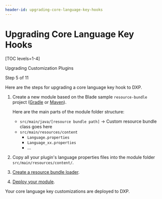 ```yaml
---
header-id: upgrading-core-language-key-hooks
---
```


# Upgrading Core Language Key Hooks

[TOC levels=1-4]

<div class="learn-path-step row">
    <p id="stepTitle">Upgrading Customization Plugins</p><p>Step 5 of 11</p>
</div>

Here are the steps for upgrading a core language key hook to DXP. 

1.  Create a new module based on the Blade sample `resource-bundle` project
    ([Gradle](https://github.com/liferay/liferay-blade-samples/tree/master/gradle/extensions/resource-bundle)
    or [Maven](https://github.com/liferay/liferay-blade-samples/tree/master/maven/extensions/resource-bundle)). 

    Here are the main parts of the module folder structure:

    - `src/main/java/[resource bundle path]` &rarr; Custom resource bundle class
      goes here 
    -  `src/main/resources/content`
        - `Language.properties`
        - `Language_xx.properties`
        - ...

2.  Copy all your plugin's language properties files into the module
    folder `src/main/resources/content/`.

3.  [Create a resource bundle loader](/docs/7-2/customization/-/knowledge_base/c/overriding-global-language-keys#create-a-resource-bundle-service-component). 

4.  [Deploy your module](/docs/7-2/reference/-/knowledge_base/r/deploying-a-project). 

Your core language key customizations are deployed to DXP.
